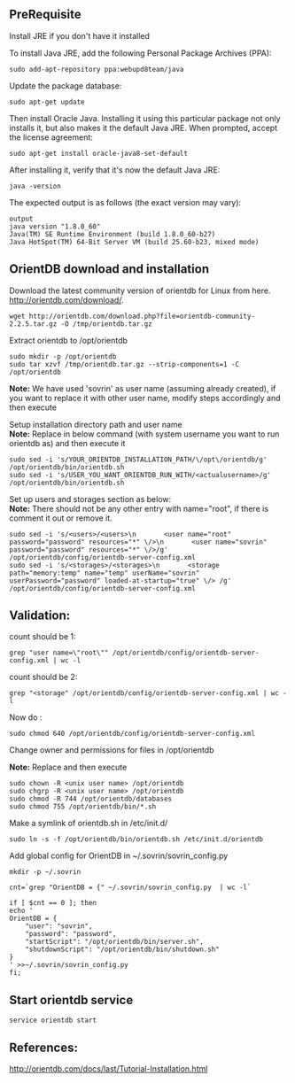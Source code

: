 ## PreRequisite

Install JRE if you don't have it installed

To install Java JRE, add the following Personal Package Archives (PPA):

```
sudo add-apt-repository ppa:webupd8team/java
```

Update the package database:

```
sudo apt-get update
```

Then install Oracle Java. Installing it using this particular package not only installs it, but also makes it the default Java JRE. When prompted, accept the license agreement:

```
sudo apt-get install oracle-java8-set-default
```

After installing it, verify that it's now the default Java JRE:

```
java -version
```

The expected output is as follows (the exact version may vary):

```
output
java version "1.8.0_60"
Java(TM) SE Runtime Environment (build 1.8.0_60-b27)
Java HotSpot(TM) 64-Bit Server VM (build 25.60-b23, mixed mode)
```


## OrientDB download and installation

Download the latest community version of orientdb for Linux from here. http://orientdb.com/download/.

```
wget http://orientdb.com/download.php?file=orientdb-community-2.2.5.tar.gz -O /tmp/orientdb.tar.gz
```
Extract orientdb to /opt/orientdb

```
sudo mkdir -p /opt/orientdb
sudo tar xzvf /tmp/orientdb.tar.gz --strip-components=1 -C /opt/orientdb

```
**Note:** We have used 'sovrin' as user name (assuming already created), if you want to replace it with other user name, modify steps accordingly and then execute

Setup installation directory path and user name </br>
**Note:** Replace **<actualusername>** in below command (with system username  you want to run orientdb as) and then execute it

```
sudo sed -i 's/YOUR_ORIENTDB_INSTALLATION_PATH/\/opt\/orientdb/g' /opt/orientdb/bin/orientdb.sh
sudo sed -i 's/USER_YOU_WANT_ORIENTDB_RUN_WITH/<actualusername>/g' /opt/orientdb/bin/orientdb.sh
```

Set up users and storages section as below:</br>
**Note:** There should not be any other entry with name="root", if there is comment it out or remove it.

```
sudo sed -i 's/<users>/<users>\n       <user name="root" password="password" resources="*" \/>\n       <user name="sovrin" password="password" resources="*" \/>/g' /opt/orientdb/config/orientdb-server-config.xml
sudo sed -i 's/<storages>/<storages>\n       <storage path="memory:temp" name="temp" userName="sovrin" userPassword="password" loaded-at-startup="true" \/> /g' /opt/orientdb/config/orientdb-server-config.xml
```

## Validation:

count should be 1: 

```
grep "user name=\"root\"" /opt/orientdb/config/orientdb-server-config.xml | wc -l
```
count should be 2: 


```
grep "<storage" /opt/orientdb/config/orientdb-server-config.xml | wc -l
```

Now do :

```
sudo chmod 640 /opt/orientdb/config/orientdb-server-config.xml
```

Change owner and permissions for files in /opt/orientdb

**Note:** Replace <unix user name> and then execute

```
sudo chown -R <unix user name> /opt/orientdb
sudo chgrp -R <unix user name> /opt/orientdb
sudo chmod -R 744 /opt/orientdb/databases
sudo chmod 755 /opt/orientdb/bin/*.sh

```
Make a symlink of orientdb.sh in /etc/init.d/

```
sudo ln -s -f /opt/orientdb/bin/orientdb.sh /etc/init.d/orientdb
```

Add global config for OrientDB in ~/.sovrin/sovrin_config.py

```
mkdir -p ~/.sovrin

cnt=`grep "OrientDB = {" ~/.sovrin/sovrin_config.py  | wc -l`

if [ $cnt == 0 ]; then
echo '
OrientDB = {
    "user": "sovrin",
    "password": "password",
    "startScript": "/opt/orientdb/bin/server.sh",
    "shutdownScript": "/opt/orientdb/bin/shutdown.sh"
}
' >>~/.sovrin/sovrin_config.py
fi;

```


## Start orientdb service

```
service orientdb start
```

## References:

http://orientdb.com/docs/last/Tutorial-Installation.html
